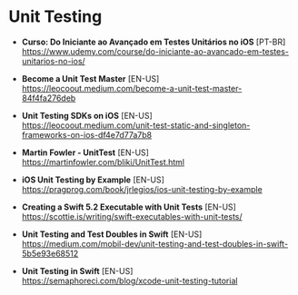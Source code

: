 # Unit Testing

- **Curso: Do Iniciante ao Avançado em Testes Unitários no iOS** [PT-BR] <br>
https://www.udemy.com/course/do-iniciante-ao-avancado-em-testes-unitarios-no-ios/

- **Become a Unit Test Master** [EN-US] <br>
https://leocoout.medium.com/become-a-unit-test-master-84f4fa276deb

- **Unit Testing SDKs on iOS** [EN-US] <br>
https://leocoout.medium.com/unit-test-static-and-singleton-frameworks-on-ios-df4e7d77a7b8

- **Martin Fowler - UnitTest** [EN-US] <br>
https://martinfowler.com/bliki/UnitTest.html

- **iOS Unit Testing by Example** [EN-US] <br>
https://pragprog.com/book/jrlegios/ios-unit-testing-by-example

- **Creating a Swift 5.2 Executable with Unit Tests** [EN-US] <br>
https://scottie.is/writing/swift-executables-with-unit-tests/

- **Unit Testing and Test Doubles in Swift** [EN-US] <br>
https://medium.com/mobil-dev/unit-testing-and-test-doubles-in-swift-5b5e93e68512

- **Unit Testing in Swift** [EN-US] <br>
https://semaphoreci.com/blog/xcode-unit-testing-tutorial
